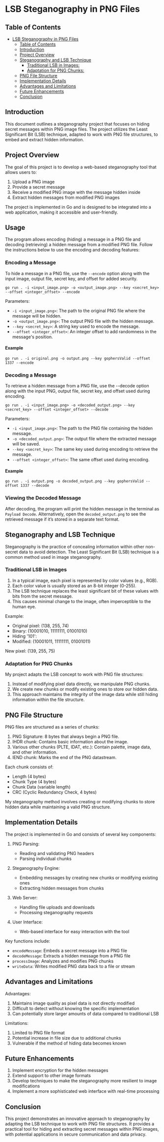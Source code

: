 # LSB Steganography in PNG Files

## Table of Contents
- [LSB Steganography in PNG Files](#lsb-steganography-in-png-files)
  - [Table of Contents](#table-of-contents)
  - [Introduction](#introduction)
  - [Project Overview](#project-overview)
  - [Steganography and LSB Technique](#steganography-and-lsb-technique)
    - [Traditional LSB in Images:](#traditional-lsb-in-images)
    - [Adaptation for PNG Chunks:](#adaptation-for-png-chunks)
  - [PNG File Structure](#png-file-structure)
  - [Implementation Details](#implementation-details)
  - [Advantages and Limitations](#advantages-and-limitations)
  - [Future Enhancements](#future-enhancements)
  - [Conclusion](#conclusion)

## Introduction

This document outlines a steganography project that focuses on hiding secret messages within PNG image files. The project utilizes the Least Significant Bit (LSB) technique, adapted to work with PNG file structures, to embed and extract hidden information.

## Project Overview

The goal of this project is to develop a web-based steganography tool that allows users to:
1. Upload a PNG image
2. Provide a secret message
3. Receive a modified PNG image with the message hidden inside
4. Extract hidden messages from modified PNG images

The project is implemented in Go and is designed to be integrated into a web application, making it accessible and user-friendly.


## Usage

The program allows encoding (hiding) a message in a PNG file and decoding (retrieving) a hidden message from a modified PNG file. Follow the instructions below to use the encoding and decoding features:

### Encoding a Message

To hide a message in a PNG file, use the `--encode` option along with the input image, output file, secret key, and offset for added security.

```shell
go run . -i <input_image.png> -o <output_image.png> --key <secret_key> --offset <integer_offset> --encode
```

Parameters:

- `-i <input_image.png>`: The path to the original PNG file where the message will be hidden.
- `-o <output_image.png>`: The output PNG file with the hidden message.
- `--key <secret_key>`: A string key used to encode the message.
- `--offset <integer_offset>`: An integer offset to add randomness in the message's position.

#### Example

```shell
go run . -i original.png -o output.png --key gophersValid --offset 1337 --encode
```

### Decoding a Message

To retrieve a hidden message from a PNG file, use the --decode option along with the input PNG, output file, secret key, and offset used during encoding.

```shell
go run . -i <input_image.png> -o <decoded_output.png> --key <secret_key> --offset <integer_offset> --decode
```

Parameters:

- `-i <input_image.png>`: The path to the PNG file containing the hidden message.
- `-o <decoded_output.png>`: The output file where the extracted message will be saved.
- `--key <secret_key>`: The same key used during encoding to retrieve the message.
- `--offset <integer_offset>`: The same offset used during encoding.

#### Example

```shell
go run . -i output.png -o decoded_output.png --key gophersValid --offset 1337 --decode
```

### Viewing the Decoded Message

After decoding, the program will print the hidden message in the terminal as `Payload Decode`. Alternatively, open the `decoded_output.png` to see the retrieved message if it’s stored in a separate text format.

## Steganography and LSB Technique

Steganography is the practice of concealing information within other non-secret data to avoid detection. The Least Significant Bit (LSB) technique is a common method used in image steganography.

### Traditional LSB in Images

1. In a typical image, each pixel is represented by color values (e.g., RGB).
2. Each color value is usually stored as an 8-bit integer (0-255).
3. The LSB technique replaces the least significant bit of these values with bits from the secret message.
4. This causes minimal change to the image, often imperceptible to the human eye.

Example:
- Original pixel: (138, 255, 74)
- Binary: (10001010, 11111111, 01001010)
- Hiding '101':
- Modified: (10001011, 11111111, 01001011)

New pixel: (139, 255, 75)

### Adaptation for PNG Chunks

My project adapts the LSB concept to work with PNG file structures:

1. Instead of modifying pixel data directly, we manipulate PNG chunks.
2. We create new chunks or modify existing ones to store our hidden data.
3. This approach maintains the integrity of the image data while still hiding information within the file structure.

## PNG File Structure

PNG files are structured as a series of chunks:

1. PNG Signature: 8 bytes that always begin a PNG file.
2. IHDR chunk: Contains basic information about the image.
3. Various other chunks (PLTE, IDAT, etc.): Contain palette, image data, and other information.
4. IEND chunk: Marks the end of the PNG datastream.

Each chunk consists of:
- Length (4 bytes)
- Chunk Type (4 bytes)
- Chunk Data (variable length)
- CRC (Cyclic Redundancy Check, 4 bytes)

My steganography method involves creating or modifying chunks to store hidden data while maintaining a valid PNG structure.

## Implementation Details

The project is implemented in Go and consists of several key components:

1. PNG Parsing:
   - Reading and validating PNG headers
   - Parsing individual chunks

2. Steganography Engine:
   - Embedding messages by creating new chunks or modifying existing ones
   - Extracting hidden messages from chunks

3. Web Server:
   - Handling file uploads and downloads
   - Processing steganography requests

4. User Interface:
   - Web-based interface for easy interaction with the tool

Key functions include:
- `encodeMessage`: Embeds a secret message into a PNG file
- `decodeMessage`: Extracts a hidden message from a PNG file
- `processImage`: Analyzes and modifies PNG chunks
- `writeData`: Writes modified PNG data back to a file or stream

## Advantages and Limitations

Advantages:
1. Maintains image quality as pixel data is not directly modified
2. Difficult to detect without knowing the specific implementation
3. Can potentially store larger amounts of data compared to traditional LSB

Limitations:
1. Limited to PNG file format
2. Potential increase in file size due to additional chunks
3. Vulnerable if the method of hiding data becomes known

## Future Enhancements

1. Implement encryption for the hidden messages
2. Extend support to other image formats
3. Develop techniques to make the steganography more resilient to image modifications
4. Implement a more sophisticated web interface with real-time processing

## Conclusion

This project demonstrates an innovative approach to steganography by adapting the LSB technique to work with PNG file structures. It provides a practical tool for hiding and extracting secret messages within PNG images, with potential applications in secure communication and data privacy.
